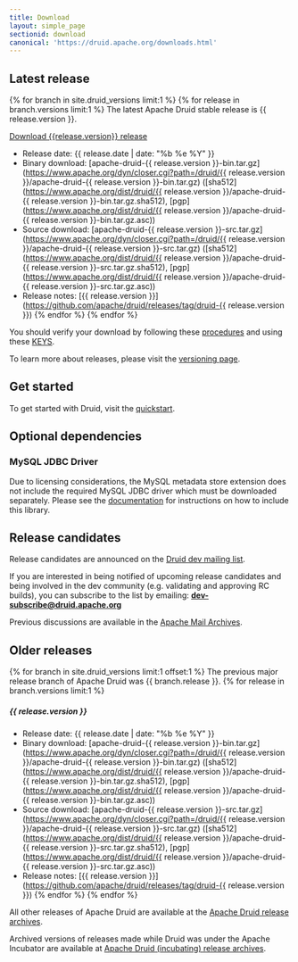 ```yaml
---
title: Download
layout: simple_page
sectionid: download
canonical: 'https://druid.apache.org/downloads.html'
---
```


## Latest release

{% for branch in site.druid_versions limit:1 %}
{% for release in branch.versions limit:1 %}
The latest Apache Druid stable release is {{ release.version }}.

<p>
<a class="large-button download" href="https://www.apache.org/dyn/closer.cgi?path=/druid/{{ release.version }}/apache-druid-{{ release.version }}-bin.tar.gz" download onclick="trackDownload('button', 'https://www.apache.org/dyn/closer.cgi?path=/druid/{{ release.version }}/apache-druid-{{ release.version }}-bin.tar.gz');"><span class="fa fa-download"></span> Download {{release.version}} release</a><br>
</p>

* Release date: {{ release.date | date: "%b %e %Y" }}
* Binary download: [apache-druid-{{ release.version }}-bin.tar.gz](https://www.apache.org/dyn/closer.cgi?path=/druid/{{ release.version }}/apache-druid-{{ release.version }}-bin.tar.gz) ([sha512](https://www.apache.org/dist/druid/{{ release.version }}/apache-druid-{{ release.version }}-bin.tar.gz.sha512), [pgp](https://www.apache.org/dist/druid/{{ release.version }}/apache-druid-{{ release.version }}-bin.tar.gz.asc))
* Source download: [apache-druid-{{ release.version }}-src.tar.gz](https://www.apache.org/dyn/closer.cgi?path=/druid/{{ release.version }}/apache-druid-{{ release.version }}-src.tar.gz) ([sha512](https://www.apache.org/dist/druid/{{ release.version }}/apache-druid-{{ release.version }}-src.tar.gz.sha512), [pgp](https://www.apache.org/dist/druid/{{ release.version }}/apache-druid-{{ release.version }}-src.tar.gz.asc))
* Release notes: [{{ release.version }}](https://github.com/apache/druid/releases/tag/druid-{{ release.version }})
{% endfor %}
{% endfor %}

You should verify your download by following these [procedures](https://www.apache.org/info/verification.html) and using these [KEYS](https://www.apache.org/dist/druid/KEYS).

To learn more about releases, please visit the [versioning page](/docs/latest/development/versioning.html).

## Get started

To get started with Druid, visit the [quickstart](/docs/latest/tutorials/index.html).

## Optional dependencies

### MySQL JDBC Driver

Due to licensing considerations, the MySQL metadata store extension does not include the required MySQL JDBC driver which
must be downloaded separately. Please see the [documentation](/docs/latest/development/extensions-core/mysql.html) for instructions on how to include this library.

## Release candidates

Release candidates are announced on the [Druid dev mailing list](https://lists.apache.org/list.html?dev@druid.apache.org).

If you are interested in being notified of upcoming release candidates and being involved in the dev community (e.g. validating and approving RC builds), you can subscribe to the list by emailing: **dev-subscribe@druid.apache.org**

Previous discussions are available in the [Apache Mail Archives](https://lists.apache.org/list.html?dev@druid.apache.org).

## Older releases

{% for branch in site.druid_versions limit:1 offset:1 %}
The previous major release branch of Apache Druid was {{ branch.release }}.
{% for release in branch.versions limit:1 %}

##### {{ release.version }}

* Release date: {{ release.date | date: "%b %e %Y" }}
* Binary download: [apache-druid-{{ release.version }}-bin.tar.gz](https://www.apache.org/dyn/closer.cgi?path=/druid/{{ release.version }}/apache-druid-{{ release.version }}-bin.tar.gz) ([sha512](https://www.apache.org/dist/druid/{{ release.version }}/apache-druid-{{ release.version }}-bin.tar.gz.sha512), [pgp](https://www.apache.org/dist/druid/{{ release.version }}/apache-druid-{{ release.version }}-bin.tar.gz.asc))
* Source download: [apache-druid-{{ release.version }}-src.tar.gz](https://www.apache.org/dyn/closer.cgi?path=/druid/{{ release.version }}/apache-druid-{{ release.version }}-src.tar.gz) ([sha512](https://www.apache.org/dist/druid/{{ release.version }}/apache-druid-{{ release.version }}-src.tar.gz.sha512), [pgp](https://www.apache.org/dist/druid/{{ release.version }}/apache-druid-{{ release.version }}-src.tar.gz.asc))
* Release notes: [{{ release.version }}](https://github.com/apache/druid/releases/tag/druid-{{ release.version }})
{% endfor %}
{% endfor %}

All other releases of Apache Druid are available at the [Apache Druid release archives](https://archive.apache.org/dist/druid/).

Archived versions of releases made while Druid was under the Apache Incubator are available at [Apache Druid (incubating) release archives](https://archive.apache.org/dist/incubator/druid/).

